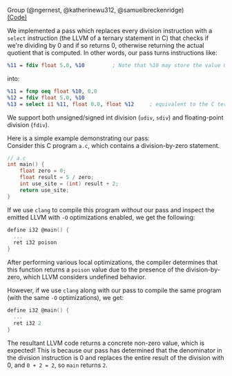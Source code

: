 Group (@ngernest, @katherinewu312, @samuelbreckenridge)          
[(Code)](https://github.com/katherinewu312/cs6120-tasks/tree/main/l7)

We implemented a pass which replaces every division instruction with a `select`
instruction (the LLVM of a ternary statement in C) that checks if we're dividing by 0 
and if so returns 0, otherwise returning the actual quotient that is computed. 
In other words, our pass turns instructions like:
```llvm
%11 = fdiv float 5.0, %10         ; Note that %10 may store the value 0
``` 
into:
```llvm
%11 = fcmp oeq float %10, 0.0
%12 = fdiv float 5.0, %10
%13 = select i1 %11, float 0.0, float %12     ; equivalent to the C ternary stmt `%13 = (%11 == 0) ? 0 : %12;`
```  
We support both unsigned/signed int division (`udiv`, `sdiv`) and floating-point division (`fdiv`). 


Here is a simple example demonstrating our pass:               
Consider this C program `a.c`, which contains a division-by-zero statement.
```c
// a.c
int main() {
    float zero = 0;
    float result = 5 / zero;
    int use_site = (int) result + 2;
    return use_site;	
}
```

If we use `clang` to compile this program *without* our pass and inspect the emitted LLVM with `-O` optimizations enabled, we get the following:

```c
define i32 @main() {
  ...
  ret i32 poison
}
```
After performing various local optimizations, the compiler determines that this function returns a `poison` value due to the presence of the division-by-zero, which LLVM considers undefined behavior.

However, if we use `clang` along with our pass to compile the same program (with the same `-O` optimizations), we get:
```c
define i32 @main() {
  ...
  ret i32 2
}
```
The resultant LLVM code returns a concrete non-zero value, which is expected! This is because our 
pass has determined that the denominator in the division instruction is 0 and replaces
the entire result of the division with 0, and `0 + 2 = 2`, so `main` returns `2`.


